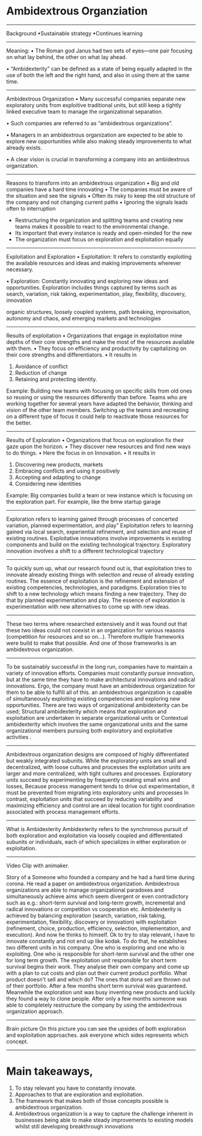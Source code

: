 # Ambidextrous Organziation
---

Background
•Sustainable strategy
•Continues learning

---
Meaning:
• The Roman god Janus had two sets of eyes—one pair focusing on what lay behind, the other on what lay ahead. 

• “Ambidexterity” can be defined as a state of being equally adapted in the use of both the left and the right hand, and also in using them at the same time. 

---
Ambidextrous Organization 
• Many successful companies separate new exploratory units from exploitive traditional units, but still keep a tightly linked executive team to manage the organizational separation. 

• Such companies are referred to as “ambidextrous organizations”. 

• Managers in an ambidextrous organization are expected to be able to explore new opportunities while also making steady improvements to what already exists. 

• A clear vision is crucial in transforming a company into an ambidextrous organization. 

---
Reasons to transform into an ambidextrous organization
• Big and old companies have a hard time innovating
• The companies must be aware of the situation and see the signals
• Often its risky to keep the old structure of the company and not changing current paths
• Ignoring the signals leads often to interruption

- Restructuring the organization and splitting teams and creating new teams makes it possible to react to the environmental change.
- Its important that every instance is ready and open-minded for the new
- The organization must focus on exploration and exploitation equally

---

Exploitation and Exploration 
• Exploitation: It refers to constantly exploiting the available resources and ideas and making improvements wherever necessary. 


• Exploration: Constantly innovating and exploring new ideas and opportunities. 
Exploration includes things captured by terms such as search, variation, risk taking, experimentation, play, flexibility, discovery, innovation

organic structures, loosely coupled systems, path breaking, improvisation, autonomy and chaos, and emerging markets and technologies

---

Results of exploitation 
•	Organizations that engage in exploitation mine depths of their core strengths and make the most of the resources available with them. 
•	They focus on efficiency and productivity by capitalizing on their core strengths and differentiators. 
•	It results in 
1.	Avoidance of conflict 
2.	Reduction of change 
3.	Retaining and protecting identity. 

Example: Building new teams with focusing on specific skills from old ones so reusing or using the resources differently than before. 
Teams who are working together for several years have adapted the behavior, thinking and vision of the other team members. Switching up the teams and recreating on a different type of focus it could help to reactivate those resources for the better.

---

Results of Exploration 
•	Organizations that focus on exploration fix their gaze upon the horizon. 
•	They discover new resources and find new ways to do things. 
•	Here the focus in on Innovation. 
•	It results in 
1.	Discovering new products, markets 
2.	Embracing conflicts and using it positively 
3.	Accepting and adapting to change 
4.	Considering new identities 

Example: Big companies build a team or new instance which is focusing on the exploration part. For example, like the bmw startup garage

---


Exploration refers to learning gained through processes of concerted variation, planned experimentation, and play”
Exploitation refers to learning gained via local search, experiential refinement, and selection and reuse of existing routines.
Exploitative innovations involve improvements in existing components and build on the existing technological trajectory.
Exploratory innovation involves a shift to a different technological trajectory

---

To quickly sum up, what our research found out is, that exploitation tries to innovate already existing things with selection and reuse of already existing routines.
The essence of exploitation is the refinement and extension of existing competencies, technologies, and paradigms.
Exploration tries to  shift to a new technology which means finding a new trajectory. They do that by planned experimentation and play.
The essence of exploration is experimentation with new alternatives to come up with new ideas.

---

These two terms where researched extensively and it was found out that these two ideas could not coexist in an organization for various reasons (competition for resources and so on...). Therefore multiple frameworks were build to make that possible.
And one of those frameworks is an ambidextrous organization.

---

To be sustainably successful in the long run, companies have to maintain a variety of innovation efforts. Companies must constantly pursue innovation, but at the same time they have to make architectural innovations and radical innovations. Ergo, the company must have an ambidextrous organization for them to be able to fulfill all of this. an ambidextrous organization is capable of simultaneously exploiting existing competencies and exploring new opportunities. There are two ways of organizational ambidexterity can be used; Structural ambidexterity which means that exploration and exploitation are undertaken in separate organizational units or Contextual ambidexterity which involves the same organizational units and the same organizational members pursuing both exploratory and exploitative activities . 

---

Ambidextrous organization designs are composed of highly differentiated but weakly integrated subunits. While the exploratory units are small and decentralized, with loose cultures and processes the exploitation units are larger and more centralized, with tight cultures and processes. Exploratory units succeed by experimenting by frequently creating small wins and losses, Because process management tends to drive out experimentation, it must be prevented from migrating into exploratory units and processes In contrast, exploitation units that succeed by reducing variability and maximizing efficiency and control are an ideal location for tight coordination associated with process management efforts.

---

What is Ambidexterity
Ambidexterity refers to the synchronous pursuit of both exploration and exploitation via loosely coupled and differentiated subunits or individuals, each of which specializes in either exploration or exploitation.

---

Video Clip with animaker. 

Story of a Someone who founded a company and he had a hard time during corona. 
He read a paper on ambidextrous organization. Ambidextrous organizations are able to manage organizational paradoxes and simultaneously achieve aims which seem divergent or even  contradictory such as e.g.: short-term survival and long-term growth, incremental and radical innovations or competition vs cooperation etc. Ambidexterity is achieved by balancing exploration (search, variation, risk taking, experimentation, flexibility, discovery or innovation) with exploitation (refinement, choice, production, efficiency, selection, implementation, and execution). And now he thinks to himself. Ok to try to stay relevant, i have to innovate constantly and not end up like kodak. To do that, he establishes two different units in his company. One who is exploring and one who is exploiting. One who is responsible for short-term survival and the other one for long term growth.
The exploitation unit responsible for short term survival begins their work. They analyse their own company and come up with a plan to cut costs and plan out their current product portfolio. What product doesn't sell and which do? The ones that dona sell are thrown out of their portfolio. After a few months short term survival was guaranteed. Meanwhile the exploration unit was busy inventing new products and luckily they found a way to clone people. After only a few months someone was able to completely restructure the company by using the ambidextrous organization approach. 

---

Brain picture On this picture you can see the upsides of both exploration and exploitation approaches. ask everyone which sides represents which concept.

---

# Main takeaways,

1. To stay relevant you have to constantly innovate. 
2. Approaches to that are exploration and exploitation. 
3. The framework that makes both of those concepts possible is ambidextrous organization.
4. Ambidextrous organization is a way to capture the challenge inherent in businesses being able to make steady improvements to existing models whilst still developing breakthrough innovations
